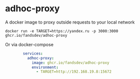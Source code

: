 # adhoc-proxy

A docker image to proxy outside requests to your local network

`docker run -e TARGET=https://yandex.ru -p 3000:3000 ghcr.io/fandsdev/adhoc-proxy`

Or via docker-compose

```yaml
        services:
          adhoc-proxy:
            image: ghcr.io/fandsdev/adhoc-proxy
            environment:
              - TARGET=http://192.168.19.8:15672

```
